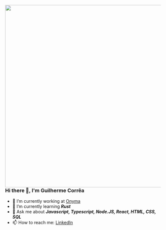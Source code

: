 <img align="right" height=" 590em"
src="https://gist.githubusercontent.com/guilherme-m-correa/e6621ac569da535d3a65af38cefb902c/raw/1c82d9e51ba1dd0f3f66c38bafdeb8ecec6105f5/github-card.svg"/>

### Hi there 👋, I'm Guilherme Corrêa

- 🔭 I’m currently working at [Onyma](https://github.com/Health-Inn)
- 🌱 I’m currently learning ***Rust***
- 💬 Ask me about ***Javascript, Typescript, Node.JS, React, HTML, CSS, SQL***
- 📫 How to reach me: [LinkedIn](https://linkedin.com/in/guilherme-m-correa)



